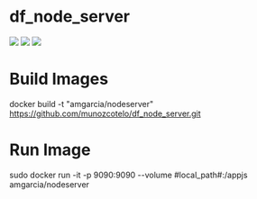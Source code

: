 # df_node_server


[![](https://images.microbadger.com/badges/image/amgarcia/df_node_server.svg)](https://microbadger.com/images/amgarcia/df_node_server "Get your own license badge on microbadger.com")
[![](https://images.microbadger.com/badges/version/amgarcia/df_node_server.svg)](https://microbadger.com/images/amgarcia/df_node_server "Get your own version badge on microbadger.com")
[![](https://images.microbadger.com/badges/license/amgarcia/df_node_server.svg)](https://microbadger.com/images/amgarcia/df_node_server "Get your own license badge on microbadger.com")


# Build Images
docker build -t "amgarcia/nodeserver" https://github.com/munozcotelo/df_node_server.git

# Run Image
sudo docker run -it -p 9090:9090 --volume #local_path#:/appjs amgarcia/nodeserver

